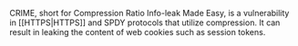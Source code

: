 CRIME, short for Compression Ratio Info-leak Made Easy, is a vulnerability in [[HTTPS|HTTPS]] and SPDY protocols that utilize compression. It can result in leaking the content of web cookies such as session tokens.